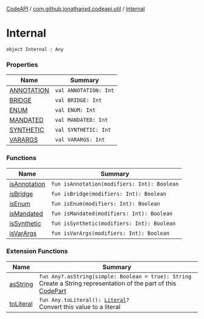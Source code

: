 [CodeAPI](../../index.md) / [com.github.jonathanxd.codeapi.util](../index.md) / [Internal](.)

# Internal

`object Internal : Any`

### Properties

| Name | Summary |
|---|---|
| [ANNOTATION](-a-n-n-o-t-a-t-i-o-n.md) | `val ANNOTATION: Int` |
| [BRIDGE](-b-r-i-d-g-e.md) | `val BRIDGE: Int` |
| [ENUM](-e-n-u-m.md) | `val ENUM: Int` |
| [MANDATED](-m-a-n-d-a-t-e-d.md) | `val MANDATED: Int` |
| [SYNTHETIC](-s-y-n-t-h-e-t-i-c.md) | `val SYNTHETIC: Int` |
| [VARARGS](-v-a-r-a-r-g-s.md) | `val VARARGS: Int` |

### Functions

| Name | Summary |
|---|---|
| [isAnnotation](is-annotation.md) | `fun isAnnotation(modifiers: Int): Boolean` |
| [isBridge](is-bridge.md) | `fun isBridge(modifiers: Int): Boolean` |
| [isEnum](is-enum.md) | `fun isEnum(modifiers: Int): Boolean` |
| [isMandated](is-mandated.md) | `fun isMandated(modifiers: Int): Boolean` |
| [isSynthetic](is-synthetic.md) | `fun isSynthetic(modifiers: Int): Boolean` |
| [isVarArgs](is-var-args.md) | `fun isVarArgs(modifiers: Int): Boolean` |

### Extension Functions

| Name | Summary |
|---|---|
| [asString](../kotlin.-any/as-string.md) | `fun Any?.asString(simple: Boolean = true): String`<br>Create a String representation of the part of this [CodePart](../../com.github.jonathanxd.codeapi/-code-part/index.md) |
| [toLiteral](../../com.github.jonathanxd.codeapi.util.conversion/kotlin.-any/to-literal.md) | `fun Any.toLiteral(): `[`Literal`](../../com.github.jonathanxd.codeapi.literal/-literal/index.md)`?`<br>Convert this value to a literal |
